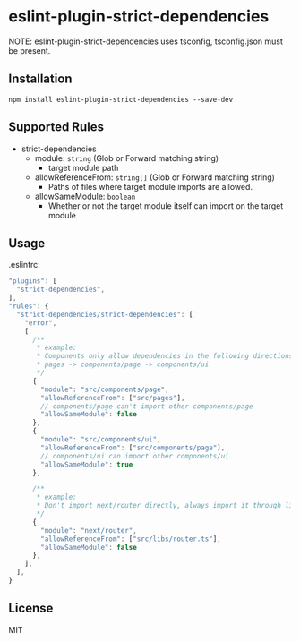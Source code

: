 # eslint-plugin-strict-dependencies

NOTE: eslint-plugin-strict-dependencies uses tsconfig, tsconfig.json must be present.

## Installation

```
npm install eslint-plugin-strict-dependencies --save-dev
```

## Supported Rules

- strict-dependencies
  - module: `string` (Glob or Forward matching string)
    - target module path
  - allowReferenceFrom: `string[]` (Glob or Forward matching string)
    - Paths of files where target module imports are allowed.
  - allowSameModule: `boolean`
    - Whether or not the target module itself can import on the target module

## Usage

.eslintrc:

```js
"plugins": [
  "strict-dependencies",
],
"rules": {
  "strict-dependencies/strict-dependencies": [
    "error",
    [
      /**
       * example:
       * Components only allow dependencies in the following directions
       * pages -> components/page -> components/ui
       */
      {
        "module": "src/components/page",
        "allowReferenceFrom": ["src/pages"],
        // components/page can't import other components/page
        "allowSameModule": false
      },
      {
        "module": "src/components/ui",
        "allowReferenceFrom": ["src/components/page"],
        // components/ui can import other components/ui
        "allowSameModule": true
      },

      /**
       * example:
       * Don't import next/router directly, always import it through libs/router.
       */
      {
        "module": "next/router",
        "allowReferenceFrom": ["src/libs/router.ts"],
        "allowSameModule": false
      },
    ],
  ],
}

```


## License

MIT